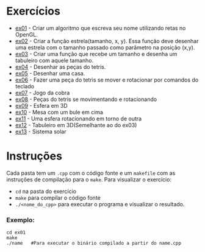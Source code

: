# Exercícios
* [ex01](ex01) - Criar um algoritmo que escreva seu nome utilizando retas no OpenGL.
* [ex02](ex02) - Criar a função estrela(tamanho, x, y). Essa função deve desenhar uma estrela com o tamanho passado como parâmetro na posição (x,y).
* [ex03](ex03) - Criar uma função que recebe um tamanho e desenha um tabuleiro com aquele tamanho.
* [ex04](ex04) - Desenhar as peças do tetris.
* [ex05](ex05) - Desenhar uma casa.
* [ex06](ex06) - Fazer uma peça do tetris se mover e rotacionar por comandos do teclado
* [ex07](ex07) - Jogo da cobra
* [ex08](ex08) - Peças do tetris se movimentando e rotacionando
* [ex09](ex09) - Esfera em 3D
* [ex10](ex10) - Mesa com um bule em cima
* [ex11](ex11) - Uma esfera rotacionando em torno de outra
* [ex12](ex12) - Tabuleiro em 3D(Semelhante ao do ex03)
* [ex13](ex13) - Sistema solar

# Instruções
Cada pasta tem um `.cpp` com o código fonte e um `makefile` com as instruções de compilação para o `make`. Para visualizar o exercício:

* `cd` na pasta do exercício
* `make` para compilar o código fonte
* `./<nome_do_cpp>` para executar o programa e visualizar o resultado.

### Exemplo:

```
cd ex01
make
./name   #Para executar o binário compilado a partir do name.cpp
```
